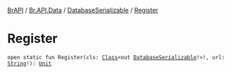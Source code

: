 [BrAPI](../../index.md) / [Br.API.Data](../index.md) / [DatabaseSerializable](index.md) / [Register](./-register.md)

# Register

`open static fun Register(cls: `[`Class`](https://docs.oracle.com/javase/8/docs/api/java/lang/Class.html)`<out `[`DatabaseSerializable`](index.md)`!>!, url: `[`String`](https://kotlinlang.org/api/latest/jvm/stdlib/kotlin/-string/index.html)`!): `[`Unit`](https://kotlinlang.org/api/latest/jvm/stdlib/kotlin/-unit/index.html)